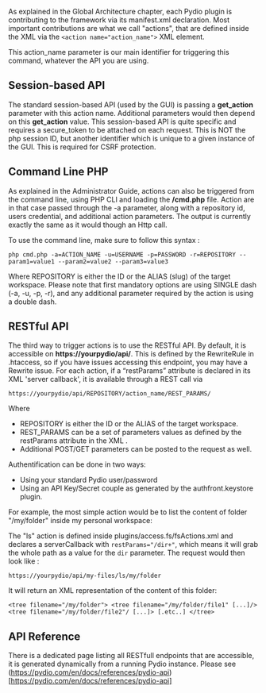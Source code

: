 As explained in the Global Architecture chapter, each Pydio plugin is contributing to the framework via its manifest.xml declaration. Most important contributions are what we call "actions", that are defined inside the XML via the `<action name="action_name">` XML element.

This action_name parameter is our main identifier for triggering this command, whatever the API you are using. 

## Session-based API

The standard session-based API (used by the GUI) is passing a **get_action** parameter with this action name. Additional parameters would then depend on this **get_action** value. This session-based API is quite specific and requires a secure_token to be attached on each request. This is NOT the php session ID, but another identifier which is unique to a given instance of the GUI. This is required for CSRF protection. 

## Command Line PHP

As explained in the Administrator Guide, actions can also be triggered from the command line, using PHP CLI and loading the **/cmd.php** file. Action are in that case passed through the -a parameter, along with a repository id, users credential, and additional action parameters. The output is currently exactly the same as it would though an Http call.

To use the command line, make sure to follow this syntax : 

`php cmd.php -a=ACTION_NAME -u=USERNAME -p=PASSWORD -r=REPOSITORY --param1=value1 --param2=value2 --param3=value3`

Where REPOSITORY is either the ID or the ALIAS (slug) of the target workspace. 
Please note that first mandatory options are using SINGLE dash (-a, -u, -p, -r), and any additional parameter required by the action is using a double dash.

## RESTful API

The third way to trigger actions is to use the RESTful API. By default, it is accessible on **https://yourpydio/api/**. This is defined by the RewriteRule in .htaccess, so if you have issues accessing this endpoint, you may have a Rewrite issue.
For each action, if a “restParams” attribute is declared in its XML 'server callback', it is available through a REST call via 

`https://yourpydio/api/REPOSITORY/action_name/REST_PARAMS/` 

Where 
+ REPOSITORY is either the ID or the ALIAS of the target workspace.
+ REST_PARAMS can be a set of parameters values as defined by the restParams attribute in the XML . 
+ Additional POST/GET parameters can be posted to the request as well.

Authentification can be done in two ways: 
+ Using your standard Pydio user/password
+ Using an API Key/Secret couple as generated by the authfront.keystore plugin.


For example, the most simple action would be to list the content of folder "/my/folder" inside my personal workspace: 

The "ls" action is defined inside plugins/access.fs/fsActions.xml and declares a serverCallback with `restParams="/dir+"`, which means it will grab the whole path as a value for the `dir` parameter. The request would then look like : 

`https://yourpydio/api/my-files/ls/my/folder`

It will return an XML representation of the content of this folder: 

`
<tree filename="/my/folder">
    <tree filename="/my/folder/file1" [...]/>
    <tree filename="/my/folder/file2"/ [...]>
    [.etc..]
</tree>
`

## API Reference

There is a dedicated page listing all RESTfull endpoints that are accessible, it is generated dynamically from a running Pydio instance. Please see (https://pydio.com/en/docs/references/pydio-api)[https://pydio.com/en/docs/references/pydio-api]
